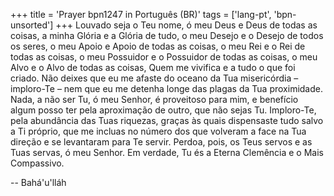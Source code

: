 +++
title = 'Prayer bpn1247 in Português (BR)'
tags = ['lang-pt', 'bpn-unsorted']
+++
Louvado seja o Teu nome, ó meu Deus e Deus de todas as coisas, a minha Glória e a Glória de tudo, o meu Desejo e o Desejo de todos os seres, o meu Apoio e Apoio de todas as coisas, o meu Rei e o Rei de todas as coisas, o meu Possuidor e o Possuidor de todas as coisas, o meu Alvo e o Alvo de todas as coisas, Quem me vivifica e a tudo o que foi criado. Não deixes que eu me afaste do oceano da Tua misericórdia – imploro-Te – nem que eu me detenha longe das plagas da Tua proximidade.
Nada, a não ser Tu, ó meu Senhor, é proveitoso para mim, e benefício algum posso ter pela aproximação de outro, que não sejas Tu. Imploro-Te, pela abundância das Tuas riquezas, graças às quais dispensaste tudo salvo a Ti próprio, que me incluas no número dos que volveram a face na Tua direção e se levantaram para Te servir.
Perdoa, pois, os Teus servos e as Tuas servas, ó meu Senhor. Em verdade, Tu és a Eterna Clemência e o Mais Compassivo.

-- Bahá'u'lláh
